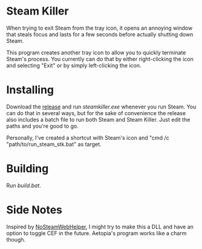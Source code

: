 # Steam Killer

When trying to exit Steam from the tray icon, it opens an annoying window that steals focus and lasts for a few seconds before actually shutting down Steam.

This program creates another tray icon to allow you to quickly terminate Steam's process. You currently can do that by either right-clicking the icon and selecting "Exit" or by simply left-clicking the icon.

# Installing

Download the [release](https://github.com/jiura/steamkiller/releases/tag/v1.0) and run *steamkiller.exe* whenever you run Steam. You can do that in several ways, but for the sake of convenience the release also includes a batch file to run both Steam and Steam Killer. Just edit the paths and you're good to go.

Personally, I've created a shortcut with Steam's icon and "cmd /c "path/to/run_steam_stk.bat" as target.

# Building

Run *build.bat*.

# Side Notes

Inspired by [NoSteamWebHelper](https://github.com/Aetopia/NoSteamWebHelper), I might try to make this a DLL and have an option to toggle CEF in the future. Aetopia's program works like a charm though.
